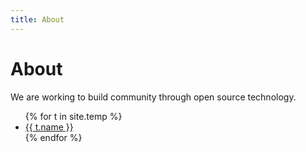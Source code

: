 ```yaml
---
title: About
---
```


# About

We are working to build community through open source technology.

<ul>
{% for t in site.temp %}
<li><a target="_blank" href="{{ t.url }}">{{ t.name }}</a></li>
{% endfor %}
</ul>